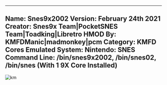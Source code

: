 -----------------------
Name: Snes9x2002
Version: February 24th 2021
Creator: Snes9x Team|PocketSNES Team|Toadking|Libretro
HMOD By: KMFDManic|madmonkey|pcm
Category: KMFD Cores
Emulated System: Nintendo: SNES
Command Line: /bin/snes9x2002, /bin/snes02, /bin/snes (With 1 9X Core Installed)
-----------------------
![km](https://i.imgur.com/yzscPcp.png)
